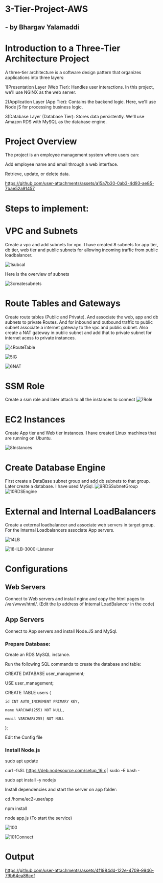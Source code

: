 # 3-Tier-Project-AWS

## - by Bhargav Yalamaddi

# Introduction to a Three-Tier Architecture Project
A three-tier architecture is a software design pattern that organizes applications into three layers:

1)Presentation Layer (Web Tier): Handles user interactions. In this project, we'll use NGINX as the web server.

2)Application Layer (App Tier): Contains the backend logic. Here, we'll use Node jS for processing business logic.

3)Database Layer (Database Tier): Stores data persistently. We'll use Amazon RDS with MySQL as the database engine.

# Project Overview
The project is an employee management system where users can:

Add employee name and email through a web interface.

Retrieve, update, or delete data.


https://github.com/user-attachments/assets/a15a7b30-0ab3-4d93-ae85-7bae52a91457


# Steps to implement:

# VPC and Subnets
Create a vpc and add subnets for vpc. I have created 8 subnets for app tier, db tier, web tier and public subnets for allowing incoming traffic from public loadbalancer.

![1subcal](https://github.com/user-attachments/assets/ce5e4d90-7a35-4f1f-8aab-89844233ceaf)

Here is the overview of subnets

![3createsubnets](https://github.com/user-attachments/assets/c7010f78-1221-43b2-b8d3-63e61c4178ef)


# Route Tables and Gateways
Create route tables (Public and Private). And associate the web, app and db subnets to private Routes. And for inbound and outbound traffic to public subnet associate a internet gateway to the vpc and public subnet. Also create a NAT gateway in public subnet and add that to private subnet for internet acess to private instances.

![4RouteTable](https://github.com/user-attachments/assets/fb87ee80-0c01-4989-8647-517d49fa2c11)

![5IG](https://github.com/user-attachments/assets/3fb3b64f-2af0-4a37-bf66-1d8b4659965b)

![6NAT](https://github.com/user-attachments/assets/f8817cdb-c80c-4631-9f25-e600f13d358d)


# SSM Role
Create a ssm role and later attach to all the instances to connect
![7Role](https://github.com/user-attachments/assets/321d9ed5-21fc-4cf2-9b9f-ed314be73f0e)

# EC2 Instances

Create App tier and Web tier instances. I have created Linux machines that are running on Ubuntu.

![8Instances](https://github.com/user-attachments/assets/94248ba0-c6b3-48ca-aa56-3416571c0787)

# Create Database Engine
First create a DataBase subnet group and add db subnets to that group. Later create a database. I have used MySql.
![9RDSSubnetGroup](https://github.com/user-attachments/assets/630f2439-2753-4e62-a9de-0ab1d5ce3d04)
![10RDSEngine](https://github.com/user-attachments/assets/9c9360a7-61a0-4c4c-a3cd-412cadcc1d09)


# External and Internal LoadBalancers
Create a external loadbalancer and associate web servers in target group. For the Internal Loadbalancers associate App servers.

![14LB](https://github.com/user-attachments/assets/39906f18-6496-4a67-b5c6-32f8c3d65e54)

![18-ILB-3000-Listener](https://github.com/user-attachments/assets/37092f41-e54b-4d31-8a4f-77ad80efca34)

# Configurations
## Web Servers
Connect to Web servers and install nginx and copy the html pages to /var/www/html/. (Edit the Ip address of Internal LoadBalancer in the code)
## App Servers
Connect to App servers and install Node.JS and MySql. 

### Prepare Database:
Create an RDS MySQL instance.

Run the following SQL commands to create the database and table:

CREATE DATABASE user_management;

USE user_management;

CREATE TABLE users (

    id INT AUTO_INCREMENT PRIMARY KEY,
    
    name VARCHAR(255) NOT NULL,
    
    email VARCHAR(255) NOT NULL
    
);

Edit the Config file

### Install Node.js


sudo apt update

curl -fsSL https://deb.nodesource.com/setup_16.x | sudo -E bash -

sudo apt install -y nodejs

Install dependencies and start the server on app folder:

cd /home/ec2-user/app

npm install

node app.js (To start the service)

![100](https://github.com/user-attachments/assets/21bd48aa-7a79-41e2-9c73-6056648a6114)

![101Connect](https://github.com/user-attachments/assets/f347c6ae-9b32-4e10-beee-435423739f3d)


# Output

https://github.com/user-attachments/assets/4f1984dd-122e-4709-9946-79b64ea86cef

